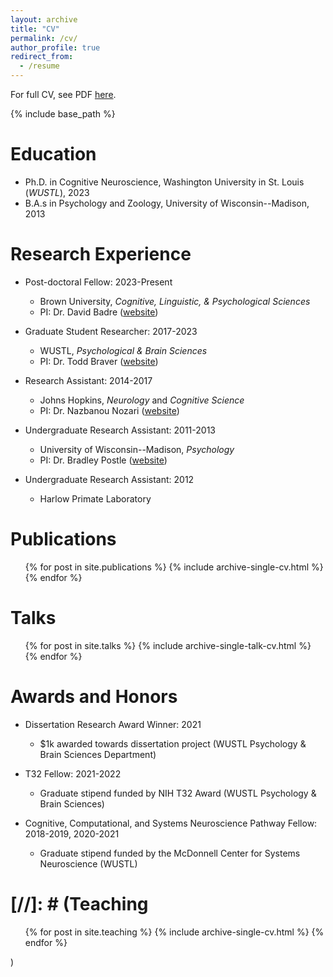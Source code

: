 ```yaml
---
layout: archive
title: "CV"
permalink: /cv/
author_profile: true
redirect_from:
  - /resume
---
```


For full CV, see PDF [here](/files/freund_cv.pdf).

{% include base_path %}

Education
======
* Ph.D. in Cognitive Neuroscience, Washington University in St. Louis (*WUSTL*), 2023
* B.A.s in Psychology and Zoology, University of Wisconsin--Madison, 2013

Research Experience
======
* Post-doctoral Fellow: 2023-Present
	* Brown University, *Cognitive, Linguistic, & Psychological Sciences*
	* PI: Dr. David Badre ([website](https://sites.brown.edu/badrelab/))

* Graduate Student Researcher: 2017-2023
  * WUSTL, *Psychological & Brain Sciences*
  * PI: Dr. Todd Braver ([website](https://sites.wustl.edu/ccplab/))

* Research Assistant: 2014-2017
	* Johns Hopkins, *Neurology* and *Cognitive Science*
	* PI: Dr. Nazbanou Nozari ([website](https://www.nozarilab.com))

* Undergraduate Research Assistant: 2011-2013
	* University of Wisconsin--Madison, *Psychology*
	* PI: Dr. Bradley Postle ([website](https://postlab.psych.wisc.edu/))

* Undergraduate Research Assistant: 2012
	* Harlow Primate Laboratory

Publications
======
  <ul>{% for post in site.publications %}
    {% include archive-single-cv.html %}
  {% endfor %}</ul>
  
Talks
======
  <ul>{% for post in site.talks %}
    {% include archive-single-talk-cv.html %}
  {% endfor %}</ul>

Awards and Honors
====

* Dissertation Research Award Winner: 2021
	* $1k awarded towards dissertation project (WUSTL Psychology & Brain Sciences Department)
	
* T32 Fellow: 2021-2022
	* Graduate stipend funded by NIH T32 Award (WUSTL Psychology & Brain Sciences)
	
* Cognitive, Computational, and Systems Neuroscience Pathway Fellow: 2018-2019, 2020-2021
	* Graduate stipend funded by the McDonnell Center for Systems Neuroscience (WUSTL)


[//]: # (Teaching
======
  <ul>{% for post in site.teaching %}
    {% include archive-single-cv.html %}
  {% endfor %}</ul>
)
